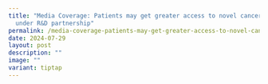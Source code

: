 ```yaml
---
title: "Media Coverage: Patients may get greater access to novel cancer drugs
  under R&D partnership"
permalink: /media-coverage-patients-may-get-greater-access-to-novel-cancer-drugs-under-r-d-partnership/
date: 2024-07-29
layout: post
description: ""
image: ""
variant: tiptap
---
```

